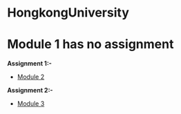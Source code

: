 # HongkongUniversity

# Module 1 has no assignment

**Assignment 1:-**

* [Module 2](https://prakashatma.github.io/HongkongUniversity/module2-solution/)


**Assignment 2:-**
* [Module 3](https://prakashatma.github.io/HongkongUniversity/module3-solution/)
